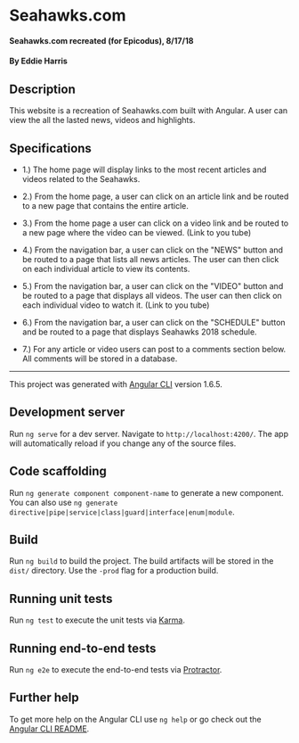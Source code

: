 # Seahawks.com


#### Seahawks.com recreated (for Epicodus), 8/17/18
#### By Eddie Harris


## Description

This website is a recreation of Seahawks.com built with Angular. A user can view the all the lasted news, videos and highlights.

## Specifications

- 1.) The home page will display links to the most recent articles and videos related to the Seahawks.

- 2.) From the home page, a user can click on an article link and be routed to a new page that contains the entire article.

- 3.) From the home page a user can click on a video link and be routed to a new page where the video can be viewed. (Link to you tube)

- 4.) From the navigation bar, a user can click on the "NEWS" button and be routed to a page that lists all news articles. The user can then click on each individual article to view its contents.

- 5.) From the navigation bar, a user can click on the "VIDEO" button and be routed to a page that displays all videos. The user can then click on each individual video to watch it. (Link to you tube)

- 6.) From the navigation bar, a user can click on the "SCHEDULE" button and be routed to a page that displays Seahawks 2018 schedule.

- 7.) For any article or video users can post to a comments section below. All comments will be stored in a database.




----------------------------------------------------------------------------------
This project was generated with [Angular CLI](https://github.com/angular/angular-cli) version 1.6.5.

## Development server

Run `ng serve` for a dev server. Navigate to `http://localhost:4200/`. The app will automatically reload if you change any of the source files.

## Code scaffolding

Run `ng generate component component-name` to generate a new component. You can also use `ng generate directive|pipe|service|class|guard|interface|enum|module`.

## Build

Run `ng build` to build the project. The build artifacts will be stored in the `dist/` directory. Use the `-prod` flag for a production build.

## Running unit tests

Run `ng test` to execute the unit tests via [Karma](https://karma-runner.github.io).

## Running end-to-end tests

Run `ng e2e` to execute the end-to-end tests via [Protractor](http://www.protractortest.org/).

## Further help

To get more help on the Angular CLI use `ng help` or go check out the [Angular CLI README](https://github.com/angular/angular-cli/blob/master/README.md).
